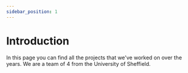 ```yaml
---
sidebar_position: 1
---
```


# Introduction

In this page you can find all the projects that we've worked on over the years. We are a team of 4 from the 
University of Sheffield.
